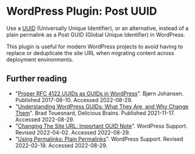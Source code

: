 # WordPress Plugin: Post UUID

Use a [UUID][wikipedia/uuid] (Universally Unique Identifier), or an alternative,
instead of a plain permalink as a Post GUID (Global Unique Identifier) in WordPress.

This plugin is useful for modern WordPress projects to avoid having to replace
or deduplicate the site URL when migrating content across deployment environments.

## Further reading

* "[Proper RFC 4122 UUIDs as GUIDs in WordPress][bjornjohansen.com?p=1901]". Bjørn Johansen.
  Published 2017-06-10. Accessed 2022-08-29.
* "[Understanding WordPress GUIDs: What They Are, and Why Change Them][deliciousbrains.com?p=6944]". Brad Touesnard, Delicious Brains.
  Published 2021-11-17. Accessed 2022-08-29.
* "[Changing The Site URL: Important GUID Note][wordpress.org?p=10840035]". WordPress Support.
  Revised 2022-04-02. Accessed 2022-08-29.
* "[Using Permalinks: Plain Permalinks][wordpress.org?p=10867570]". WordPress Support.
  Revised 2022-02-19. Accessed 2022-08-29.

[bjornjohansen.com?p=1901]:      https://bjornjohansen.com/uuid-as-wordpress-guid
[deliciousbrains.com?p=6944]:    https://deliciousbrains.com/wordpress-post-guids-sometimes-update/
[RFC 4122]:                      https://www.rfc-editor.org/rfc/rfc4122
[wikipedia/uuid]:                https://en.wikipedia.org/wiki/Universally_unique_identifier
[wordpress.org?p=10840035]:      https://wordpress.org/support/article/changing-the-site-url/#important-guid-note
[wordpress.org?p=10867570]:      https://wordpress.org/support/article/using-permalinks/#plain-permalinks
[deliciousbrains/wp-migrate-db]: https://wordpress.org/plugins/wp-migrate-db/
